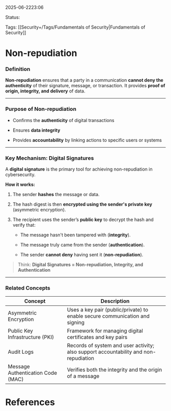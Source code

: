 
2025-06-2223:06

Status:

Tags: [[Security+/Tags/Fundamentals of Security|Fundamentals of Security]]


# Non-repudiation

### Definition

**Non-repudiation** ensures that a party in a communication **cannot deny the authenticity** of their signature, message, or transaction. It provides **proof of origin, integrity, and delivery** of data.

---

### Purpose of Non-repudiation

- Confirms the **authenticity** of digital transactions
    
- Ensures **data integrity**
    
- Provides **accountability** by linking actions to specific users or systems
    

---

### Key Mechanism: **Digital Signatures**

A **digital signature** is the primary tool for achieving non-repudiation in cybersecurity.

**How it works:**

1. The sender **hashes** the message or data.
    
2. The hash digest is then **encrypted using the sender's private key** (asymmetric encryption).
    
3. The recipient uses the sender’s **public key** to decrypt the hash and verify that:
    
    - The message hasn't been tampered with (**integrity**).
        
    - The message truly came from the sender (**authentication**).
        
    - The sender **cannot deny** having sent it (**non-repudiation**).
        

> Think: **Digital Signatures = Non-repudiation, Integrity, and Authentication**

---

### Related Concepts

|Concept|Description|
|---|---|
|Asymmetric Encryption|Uses a key pair (public/private) to enable secure communication and signing|
|Public Key Infrastructure (PKI)|Framework for managing digital certificates and key pairs|
|Audit Logs|Records of system and user activity; also support accountability and non-repudiation|
|Message Authentication Code (MAC)|Verifies both the integrity and the origin of a message|
# References